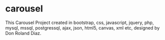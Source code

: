 # carousel
This Carousel Project created in bootstrap, css, javascript, jquery, php, mysql, mssql, postgressql, ajax, json, html5, canvas, xml etc, designed by Don Roland Diaz.

